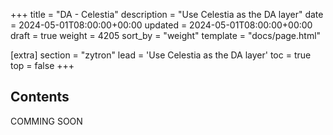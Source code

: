 +++
title = "DA - Celestia"
description = "Use Celestia as the DA layer"
date = 2024-05-01T08:00:00+00:00
updated = 2024-05-01T08:00:00+00:00
draft = true
weight = 4205
sort_by = "weight"
template = "docs/page.html"

[extra]
section = "zytron"
lead = 'Use Celestia as the DA layer'
toc = true
top = false
+++

## Contents
COMMING SOON

